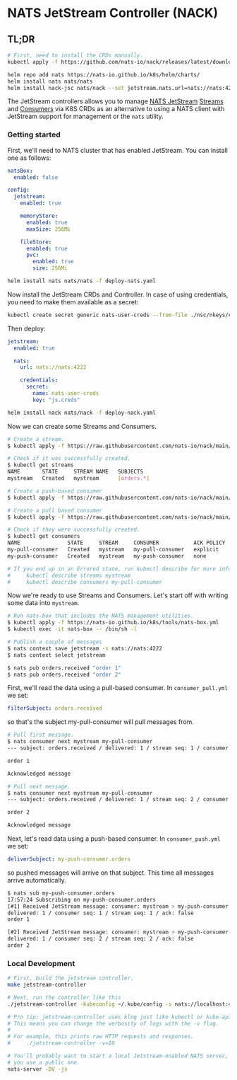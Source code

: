 # NATS JetStream Controller (NACK)

## TL;DR

```bash
# First, need to install the CRDs manually.
kubectl apply -f https://github.com/nats-io/nack/releases/latest/download/crds.yml

helm repo add nats https://nats-io.github.io/k8s/helm/charts/
helm install nats nats/nats
helm install nack-jsc nats/nack --set jetstream.nats.url=nats://nats:4222
```

The JetStream controllers allows you to manage [NATS JetStream](https://github.com/nats-io/jetstream)
[Streams](https://github.com/nats-io/jetstream#streams-1) and
[Consumers](https://github.com/nats-io/jetstream#consumers-1) via K8S CRDs as an alternative to
using a NATS client with JetStream support for management or the `nats` utility.

### Getting started

First, we'll need to NATS cluster that has enabled JetStream. You can install
one as follows:

```yaml
natsBox:
  enabled: false

config:
  jetstream:
    enabled: true

    memoryStore:
      enabled: true
      maxSize: 256Mi

    fileStore:
      enabled: true
      pvc:
        enabled: true
        size: 256Mi
```

```sh
helm install nats nats/nats -f deploy-nats.yaml
```

Now install the JetStream CRDs and Controller. In case of using credentials, you need to make them available as a secret:

```sh
kubectl create secret generic nats-user-creds --from-file ./nsc/nkeys/creds/KO/JS1/js.creds
```

Then deploy:

```yaml
jetstream:
  enabled: true

  nats:
    url: nats://nats:4222

    credentials:
      secret:
        name: nats-user-creds
        key: "js.creds"
```

```sh
helm install nack nats/nack -f deploy-nack.yaml
```

Now we can create some Streams and Consumers.

```sh
# Create a stream.
$ kubectl apply -f https://raw.githubusercontent.com/nats-io/nack/main/deploy/examples/stream.yml

# Check if it was successfully created.
$ kubectl get streams
NAME       STATE     STREAM NAME   SUBJECTS
mystream   Created   mystream      [orders.*]

# Create a push-based consumer
$ kubectl apply -f https://raw.githubusercontent.com/nats-io/nack/main/deploy/examples/consumer_push.yml

# Create a pull based consumer
$ kubectl apply -f https://raw.githubusercontent.com/nats-io/nack/main/deploy/examples/consumer_pull.yml

# Check if they were successfully created.
$ kubectl get consumers
NAME               STATE     STREAM     CONSUMER           ACK POLICY
my-pull-consumer   Created   mystream   my-pull-consumer   explicit
my-push-consumer   Created   mystream   my-push-consumer   none

# If you end up in an Errored state, run kubectl describe for more info.
#     kubectl describe streams mystream
#     kubectl describe consumers my-pull-consumer
```

Now we're ready to use Streams and Consumers. Let's start off with writing some
data into `mystream`.

```sh
# Run nats-box that includes the NATS management utilities.
$ kubectl apply -f https://nats-io.github.io/k8s/tools/nats-box.yml
$ kubectl exec -it nats-box -- /bin/sh -l

# Publish a couple of messages
$ nats context save jetstream -s nats://nats:4222
$ nats context select jetstream

$ nats pub orders.received "order 1"
$ nats pub orders.received "order 2"
```

First, we'll read the data using a pull-based consumer. In `consumer_pull.yml`
we set:

```yaml
filterSubject: orders.received
```

so that's the subject my-pull-consumer will pull messages from.

```sh
# Pull first message.
$ nats consumer next mystream my-pull-consumer
--- subject: orders.received / delivered: 1 / stream seq: 1 / consumer seq: 1

order 1

Acknowledged message

# Pull next message.
$ nats consumer next mystream my-pull-consumer
--- subject: orders.received / delivered: 1 / stream seq: 2 / consumer seq: 2

order 2

Acknowledged message
```

Next, let's read data using a push-based consumer. In `consumer_push.yml` we set:

```yaml
deliverSubject: my-push-consumer.orders
```

so pushed messages will arrive on that subject. This time all messages arrive
automatically.

```sh
$ nats sub my-push-consumer.orders
17:57:24 Subscribing on my-push-consumer.orders
[#1] Received JetStream message: consumer: mystream > my-push-consumer / subject: orders.received /
delivered: 1 / consumer seq: 1 / stream seq: 1 / ack: false
order 1

[#2] Received JetStream message: consumer: mystream > my-push-consumer / subject: orders.received /
delivered: 1 / consumer seq: 2 / stream seq: 2 / ack: false
order 2
```

### Local Development

```sh
# First, build the jetstream controller.
make jetstream-controller

# Next, run the controller like this
./jetstream-controller -kubeconfig ~/.kube/config -s nats://localhost:4222

# Pro tip: jetstream-controller uses klog just like kubectl or kube-apiserver.
# This means you can change the verbosity of logs with the -v flag.
#
# For example, this prints raw HTTP requests and responses.
#     ./jetstream-controller -v=10

# You'll probably want to start a local Jetstream-enabled NATS server, unless
# you use a public one.
nats-server -DV -js
```
